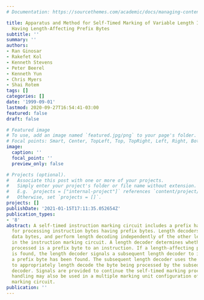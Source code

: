 ```yaml
---
# Documentation: https://sourcethemes.com/academic/docs/managing-content/

title: Apparatus and Method for Self-Timed Marking of Variable Length Instructions
  Having Length-Affecting Prefix Bytes
subtitle: ''
summary: ''
authors:
- Ran Ginosar
- Rakefet Kol
- Kenneth Stevens
- Peter Beerel
- Kenneth Yun
- Chris Myers
- Shai Rotem
tags: []
categories: []
date: '1999-09-01'
lastmod: 2020-09-27T16:54:41-03:00
featured: false
draft: false

# Featured image
# To use, add an image named `featured.jpg/png` to your page's folder.
# Focal points: Smart, Center, TopLeft, Top, TopRight, Left, Right, BottomLeft, Bottom, BottomRight.
image:
  caption: ''
  focal_point: ''
  preview_only: false

# Projects (optional).
#   Associate this post with one or more of your projects.
#   Simply enter your project's folder or file name without extension.
#   E.g. `projects = ["internal-project"]` references `content/project/deep-learning/index.md`.
#   Otherwise, set `projects = []`.
projects: []
publishDate: '2021-01-15T17:11:35.052654Z'
publication_types:
- '8'
abstract: A self-timed instruction marking circuit includes a prefix handling system
  for processing instruction bytes having prefix bytes. Length decoders receive instruction
  data bytes, and perform length decoding independently of the other length decoders
  in the instruction marking circuit. A length decoder determines whether a byte being
  processed is a prefix byte to an instruction. If a length-affecting prefix byte
  is found, the length decoder signals a subsequent length decoder to indicate that
  a prefix byte has been found. The subsequent length decoder uses the prefix signal
  to appropriately length decode the byte being processed by the subsequent length
  decoder. Signals are provided to continue the self-timed marking process. Prefix
  handling may also be used in a multiple marking unit configuration of an instruction
  marking circuit.
publication: ''
---
```

